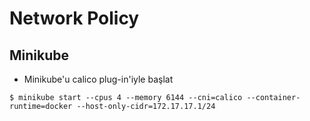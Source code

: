 # Network Policy

## Minikube

* Minikube'u calico plug-in'iyle başlat

```
$ minikube start --cpus 4 --memory 6144 --cni=calico --container-runtime=docker --host-only-cidr=172.17.17.1/24
```
